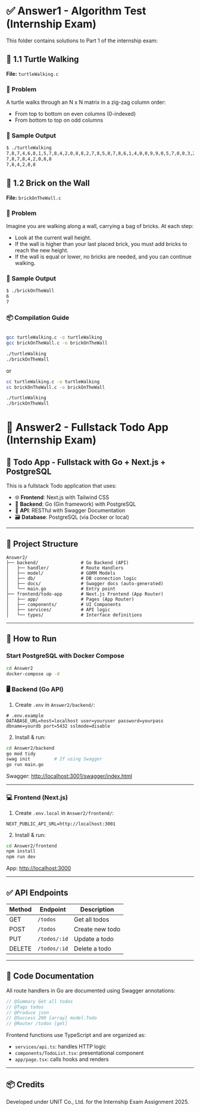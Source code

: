 # ✅ Answer1 - Algorithm Test (Internship Exam)

This folder contains solutions to Part 1 of the internship exam:

## 🐢 1.1 Turtle Walking

**File:** `turtleWalking.c`

### 🔹 Problem
A turtle walks through an N x N matrix in a zig-zag column order:
- From top to bottom on even columns (0-indexed)
- From bottom to top on odd columns

### 🔸 Sample Output
```bash
$ ./turtleWalking
7,8,7,4,6,8,1,5,7,8,4,2,0,8,8,2,7,8,5,8,7,8,6,1,4,0,0,9,9,0,5,7,0,0,3,2
7,8,7,8,4,2,0,8,8
7,8,4,2,0,8
```

## 🧱 1.2 Brick on the Wall

**File:** `brickOnTheWall.c`

### 🔹 Problem
Imagine you are walking along a wall, carrying a bag of bricks.
At each step:
- Look at the current wall height.
- If the wall is higher than your last placed brick, you must add bricks to reach
the new height.
- If the wall is equal or lower, no bricks are needed, and you can continue
walking.
### 🔸 Sample Output
```bash
$ ./brickOnTheWall
6
7
```
### 📦 Compilation Guide
```bash

gcc turtleWalking.c -o turtleWalking
gcc brickOnTheWall.c -o brickOnTheWall

./turtleWalking
./brickOnTheWall
```
or

```bash
cc turtleWalking.c -o turtleWalking
cc brickOnTheWall.c -o brickOnTheWall

./turtleWalking
./brickOnTheWall
```

# 🧩 Answer2 - Fullstack Todo App (Internship Exam)

## 📝 Todo App - Fullstack with Go + Next.js + PostgreSQL

This is a fullstack Todo application that uses:

- 🌐 **Frontend**: Next.js with Tailwind CSS
- 🧠 **Backend**: Go (Gin framework) with PostgreSQL
- 🔗 **API**: RESTful with Swagger Documentation
- 🗃️ **Database**: PostgreSQL (via Docker or local)

---

## 📁 Project Structure

```
Answer2/
├── backend/                # Go Backend (API)
│   ├── handler/            # Route Handlers
│   ├── model/              # GORM Models
│   ├── db/                 # DB connection logic
│   ├── docs/               # Swagger docs (auto-generated)
│   └── main.go             # Entry point
├── frontend/todo-app       # Next.js Frontend (App Router)
│   ├── app/                # Pages (App Router)
│   ├── components/         # UI Components
│   ├── services/           # API logic
│   └── types/              # Interface definitions
```

---

## 🚀 How to Run

### Start PostgreSQL with Docker Compose

```bash
cd Answer2
docker-compose up -d 
```

### 🖥️ Backend (Go API)

1. Create `.env` in `Answer2/backend/`:

```env
# .env.example
DATABASE_URL=host=localhost user=youruser password=yourpass dbname=yourdb port=5432 sslmode=disable
```

2. Install & run:

```bash
cd Answer2/backend
go mod tidy
swag init         # If using Swagger
go run main.go
```

Swagger: [http://localhost:3001/swagger/index.html](http://localhost:3001/swagger/index.html)

---

### 💻 Frontend (Next.js)

1. Create `.env.local` in `Answer2/frontend/`:

```env
NEXT_PUBLIC_API_URL=http://localhost:3001
```

2. Install & run:

```bash
cd Answer2/frontend
npm install
npm run dev
```

App: [http://localhost:3000](http://localhost:3000)

---

## ✅ API Endpoints

| Method | Endpoint         | Description            |
|--------|------------------|------------------------|
| GET    | `/todos`         | Get all todos          |
| POST   | `/todos`         | Create new todo        |
| PUT    | `/todos/:id`     | Update a todo          |
| DELETE | `/todos/:id`     | Delete a todo          |

---

## 🧼 Code Documentation

All route handlers in Go are documented using Swagger annotations:
```go
// @Summary Get all todos
// @Tags todos
// @Produce json
// @Success 200 {array} model.Todo
// @Router /todos [get]
```

Frontend functions use TypeScript and are organized as:

- `services/api.ts`: handles HTTP logic
- `components/TodoList.tsx`: presentational component
- `app/page.tsx`: calls hooks and renders

---

## 📦 Credits
Developed under UNIT Co., Ltd. for the Internship Exam Assignment 2025.
